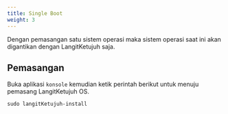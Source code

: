 ```yaml
---
title: Single Boot
weight: 3
---
```


Dengan pemasangan satu sistem operasi maka sistem operasi saat ini akan digantikan dengan LangitKetujuh saja.

## Pemasangan

Buka aplikasi `konsole` kemudian ketik perintah berikut untuk menuju pemasang LangitKetujuh OS.

```shell
sudo langitKetujuh-install
```
